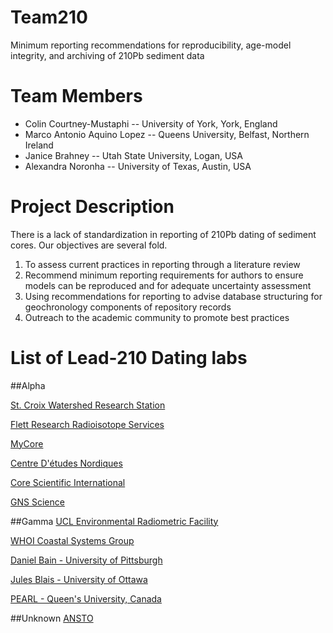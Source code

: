# Team210

Minimum reporting recommendations for reproducibility, age-model integrity, and archiving of 210Pb sediment data

# Team Members
  * Colin Courtney-Mustaphi -- University of York, York, England
  * Marco Antonio Aquino Lopez -- Queens University, Belfast, Northern Ireland
  * Janice Brahney -- Utah State University, Logan, USA
  * Alexandra Noronha -- University of Texas, Austin, USA
  
# Project Description

  There is a lack of standardization in reporting of 210Pb dating of sediment cores. Our objectives are several fold.
  1. To assess  current practices in reporting through a literature review 
  2. Recommend minimum reporting requirements for authors to ensure models can be reproduced and for adequate uncertainty assessment
  3. Using recommendations for reporting to advise database structuring for geochronology components of repository records
  4. Outreach to the academic community to promote best practices
  
# List of Lead-210 Dating labs
##Alpha

[St. Croix Watershed Research Station](https://www.smm.org/scwrs/facilities/laboratories)

[Flett Research Radioisotope Services](http://www.flettresearch.ca/Home.html)

[MyCore](http://mycore.ca/)

[Centre D'études Nordiques](http://www.cen.ulaval.ca/en/page.aspx?lien=labradio)

[Core Scientific International](http://www.corescientificinternationals.com/services.html)

[GNS Science](http://www.gns.cri.nz/Home/Services/Laboratories-Facilities/Cosmogenic-Isotope-and-Radiochemistry-Laboratory/Sample-Processing/Sediment-dating-with-210Pb)

##Gamma
[UCL Environmental Radiometric Facility](http://www.geog.ucl.ac.uk/about-the-department/support-services/ucl-environmental-radiometric-facility)

[WHOI Coastal Systems Group](http://web.whoi.edu/coastal-group/about/how-we-work/lab-methods/gamma-analysis-and-isotope-dating/)

[Daniel Bain - University of Pittsburgh](http://www.pitt.edu/~dbain/facilities.html)

[Jules Blais - University of Ottawa](http://mysite.science.uottawa.ca/jblais/staff-services.html)

[PEARL - Queen's University, Canada](http://post.queensu.ca/~pearl/facilities%20and%20equipment.htm)

##Unknown
[ANSTO](http://www.ansto.gov.au/ResearchHub/IER/Capabilities/IsotopicDating/index.htm)
